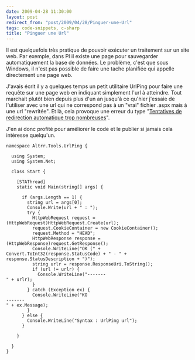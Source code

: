 ```yaml
---
date: 2009-04-28 11:30:00
layout: post
redirect_from: "post/2009/04/28/Pinguer-une-Url"
tags: code-snippets, c-sharp
title: "Pinguer une Url"
---
```


Il est quelquefois très pratique de pouvoir exécuter un traitement sur un
site web. Par exemple, dans PI il existe une page pour sauvegarder
automatiquement la base de données. Le problème, c'est que sous Windows, il
n'est pas possible de faire une tache planifiée qui appelle directement une
page web.

J'avais écrit il y a quelques temps un petit utilitaire UrlPing pour faire
une requête sur une page web en indiquant simplement l'url à atteindre. Tout
marchait plutôt bien depuis plus d'un an jusqu'à ce qu'hier j'essaie de
l'utiliser avec une url qui ne correspond pas à un "vrai" fichier .aspx mais à
une url "rewritée". Et là, cela provoque une erreur du type "[Tentatives de redirection
automatique trop nombreuses](http://stackoverflow.com/questions/518181/too-many-automatic-redirections-were-attempted-error-message-when-using-a-httpweb)".

J'en ai donc profité pour améliorer le code et le publier si jamais cela
intéresse quelqu'un.

```
namespace Altrr.Tools.UrlPing {

  using System;
  using System.Net;

  class Start {

    [STAThread]
    static void Main(string[] args) {

      if (args.Length == 1) {
        string url = args[0];
        Console.Write(url + " : ");
        try {
          HttpWebRequest request = (HttpWebRequest)HttpWebRequest.Create(url);
          request.CookieContainer = new CookieContainer();
          request.Method = "HEAD";
          HttpWebResponse response = (HttpWebResponse)request.GetResponse();
          Console.WriteLine("OK (" + Convert.ToInt32(response.StatusCode) + " - " + response.StatusDescription + ")");
          string urlr = response.ResponseUri.ToString();
          if (url != urlr) {
            Console.WriteLine("-------
" + urlr);
          }
        } catch (Exception ex) {
          Console.WriteLine("KO
-------
" + ex.Message);
        }
      } else {
        Console.WriteLine("Syntax : UrlPing url");
      }

    }

  }
}
```

